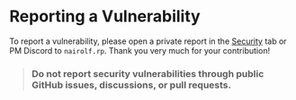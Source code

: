 # Reporting a Vulnerability

To report a vulnerability, please open a private report in the [Security](./security) tab or PM Discord to `nairolf.rp`. Thank you very much for your contribution!

> ### **Do not report security vulnerabilities through public GitHub issues, discussions, or pull requests.**

